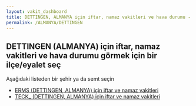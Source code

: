 ```yaml
---
layout: vakit_dashboard
title: DETTINGEN, ALMANYA için iftar, namaz vakitleri ve hava durumu - ilçe/eyalet seç
permalink: /ALMANYA/DETTINGEN
---
```


## DETTINGEN (ALMANYA) için iftar, namaz vakitleri ve hava durumu  görmek için bir ilçe/eyalet seç

Aşağıdaki listeden bir şehir ya da semt seçin

* [ERMS (DETTINGEN, ALMANYA) için iftar ve namaz vakitleri](/ALMANYA/DETTINGEN/ERMS)
* [TECK_ (DETTINGEN, ALMANYA) için iftar ve namaz vakitleri](/ALMANYA/DETTINGEN/TECK_)

<script type="text/javascript">
  var GLOBAL_COUNTRY = 'ALMANYA';
  var GLOBAL_CITY = 'DETTINGEN';
  var GLOBAL_STATE = 'DETTINGEN';
</script>
